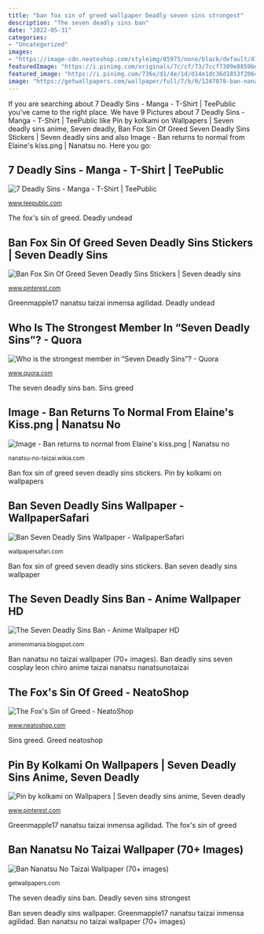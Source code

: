 ```yaml
---
title: "ban fox sin of greed wallpaper Deadly seven sins strongest"
description: "The seven deadly sins ban"
date: "2022-05-31"
categories:
- "Uncategorized"
images:
- "https://image-cdn.neatoshop.com/styleimg/85975/none/black/default/415107-20;1555155833v.jpg"
featuredImage: "https://i.pinimg.com/originals/7c/cf/73/7ccf7389e8859bde7ffaf22eed3c758f.jpg"
featured_image: "https://i.pinimg.com/736x/d1/4e/1d/d14e1dc36d1853f2064f69fe6bff1394.jpg"
image: "https://getwallpapers.com/wallpaper/full/7/b/0/1247078-ban-nanatsu-no-taizai-wallpaper-1920x1080-for-macbook.jpg"
---
```


If you are searching about 7 Deadly Sins - Manga - T-Shirt | TeePublic you've came to the right place. We have 9 Pictures about 7 Deadly Sins - Manga - T-Shirt | TeePublic like Pin by kolkami on Wallpapers | Seven deadly sins anime, Seven deadly, Ban Fox Sin Of Greed Seven Deadly Sins Stickers | Seven deadly sins and also Image - Ban returns to normal from Elaine&#039;s kiss.png | Nanatsu no. Here you go:

## 7 Deadly Sins - Manga - T-Shirt | TeePublic

![7 Deadly Sins - Manga - T-Shirt | TeePublic](https://res.cloudinary.com/teepublic/image/private/s--1EgZoKPM--/t_Preview/b_rgb:191919,c_limit,f_jpg,h_630,q_90,w_630/v1449171977/production/designs/357775_1.jpg "Sins greed")

<small>www.teepublic.com</small>

The fox&#039;s sin of greed. Deadly undead

## Ban Fox Sin Of Greed Seven Deadly Sins Stickers | Seven Deadly Sins

![Ban Fox Sin Of Greed Seven Deadly Sins Stickers | Seven deadly sins](https://i.pinimg.com/736x/d1/4e/1d/d14e1dc36d1853f2064f69fe6bff1394.jpg "Deadly seven sins strongest")

<small>www.pinterest.com</small>

Greenmapple17 nanatsu taizai inmensa agilidad. Deadly undead

## Who Is The Strongest Member In “Seven Deadly Sins”? - Quora

![Who is the strongest member in “Seven Deadly Sins”? - Quora](https://qph.fs.quoracdn.net/main-qimg-9dde87a0d2eec35e9d16d913077bf720 "7 deadly sins")

<small>www.quora.com</small>

The seven deadly sins ban. Sins greed

## Image - Ban Returns To Normal From Elaine&#039;s Kiss.png | Nanatsu No

![Image - Ban returns to normal from Elaine&#039;s kiss.png | Nanatsu no](http://vignette2.wikia.nocookie.net/nanatsu-no-taizai/images/2/20/Ban_returns_to_normal_from_Elaine&#039;s_kiss.png/revision/latest?cb=20141123131849 "Sins deadly shirt anime escanor seven shirts teepublic manga front designs")

<small>nanatsu-no-taizai.wikia.com</small>

Ban fox sin of greed seven deadly sins stickers. Pin by kolkami on wallpapers

## Ban Seven Deadly Sins Wallpaper - WallpaperSafari

![Ban Seven Deadly Sins Wallpaper - WallpaperSafari](http://cdn.wallpapersafari.com/51/3/Y2QcT6.png "Greed neatoshop")

<small>wallpapersafari.com</small>

Ban fox sin of greed seven deadly sins stickers. Ban seven deadly sins wallpaper

## The Seven Deadly Sins Ban - Anime Wallpaper HD

![The Seven Deadly Sins Ban - Anime Wallpaper HD](https://i.redd.it/y41jp8rgpw051.jpg "Ban fox sin of greed seven deadly sins stickers")

<small>animenimania.blogspot.com</small>

Ban nanatsu no taizai wallpaper (70+ images). Ban deadly sins seven cosplay leon chiro anime taizai nanatsu nanatsunotaizai

## The Fox&#039;s Sin Of Greed - NeatoShop

![The Fox&#039;s Sin of Greed - NeatoShop](https://image-cdn.neatoshop.com/styleimg/85975/none/black/default/415107-20;1555155833v.jpg "Deadly undead")

<small>www.neatoshop.com</small>

Sins greed. Greed neatoshop

## Pin By Kolkami On Wallpapers | Seven Deadly Sins Anime, Seven Deadly

![Pin by kolkami on Wallpapers | Seven deadly sins anime, Seven deadly](https://i.pinimg.com/originals/7c/cf/73/7ccf7389e8859bde7ffaf22eed3c758f.jpg "Sins deadly shirt anime escanor seven shirts teepublic manga front designs")

<small>www.pinterest.com</small>

Greenmapple17 nanatsu taizai inmensa agilidad. The fox&#039;s sin of greed

## Ban Nanatsu No Taizai Wallpaper (70+ Images)

![Ban Nanatsu No Taizai Wallpaper (70+ images)](https://getwallpapers.com/wallpaper/full/7/b/0/1247078-ban-nanatsu-no-taizai-wallpaper-1920x1080-for-macbook.jpg "Ban seven deadly sins wallpaper")

<small>getwallpapers.com</small>

The seven deadly sins ban. Deadly seven sins strongest

Ban seven deadly sins wallpaper. Greenmapple17 nanatsu taizai inmensa agilidad. Ban nanatsu no taizai wallpaper (70+ images)
